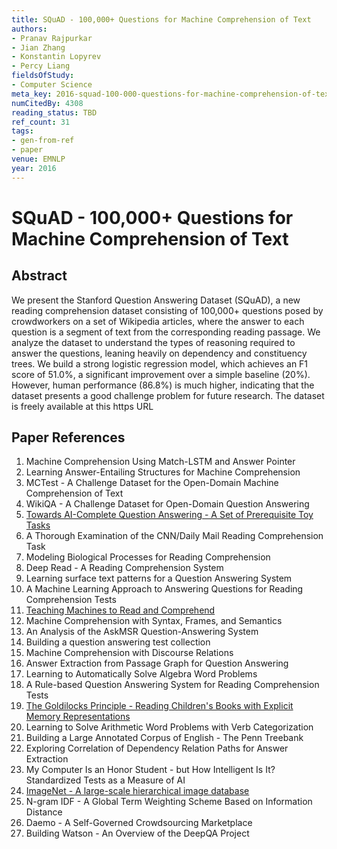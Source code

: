 ```yaml
---
title: SQuAD - 100,000+ Questions for Machine Comprehension of Text
authors:
- Pranav Rajpurkar
- Jian Zhang
- Konstantin Lopyrev
- Percy Liang
fieldsOfStudy:
- Computer Science
meta_key: 2016-squad-100-000-questions-for-machine-comprehension-of-text
numCitedBy: 4308
reading_status: TBD
ref_count: 31
tags:
- gen-from-ref
- paper
venue: EMNLP
year: 2016
---
```


# SQuAD - 100,000+ Questions for Machine Comprehension of Text

## Abstract

We present the Stanford Question Answering Dataset (SQuAD), a new reading comprehension dataset consisting of 100,000+ questions posed by crowdworkers on a set of Wikipedia articles, where the answer to each question is a segment of text from the corresponding reading passage. We analyze the dataset to understand the types of reasoning required to answer the questions, leaning heavily on dependency and constituency trees. We build a strong logistic regression model, which achieves an F1 score of 51.0%, a significant improvement over a simple baseline (20%). However, human performance (86.8%) is much higher, indicating that the dataset presents a good challenge problem for future research. 
The dataset is freely available at this https URL

## Paper References

1. Machine Comprehension Using Match-LSTM and Answer Pointer
2. Learning Answer-Entailing Structures for Machine Comprehension
3. MCTest - A Challenge Dataset for the Open-Domain Machine Comprehension of Text
4. WikiQA - A Challenge Dataset for Open-Domain Question Answering
5. [Towards AI-Complete Question Answering - A Set of Prerequisite Toy Tasks](2016-towards-ai-complete-question-answering-a-set-of-prerequisite-toy-tasks)
6. A Thorough Examination of the CNN/Daily Mail Reading Comprehension Task
7. Modeling Biological Processes for Reading Comprehension
8. Deep Read - A Reading Comprehension System
9. Learning surface text patterns for a Question Answering System
10. A Machine Learning Approach to Answering Questions for Reading Comprehension Tests
11. [Teaching Machines to Read and Comprehend](2015-teaching-machines-to-read-and-comprehend)
12. Machine Comprehension with Syntax, Frames, and Semantics
13. An Analysis of the AskMSR Question-Answering System
14. Building a question answering test collection
15. Machine Comprehension with Discourse Relations
16. Answer Extraction from Passage Graph for Question Answering
17. Learning to Automatically Solve Algebra Word Problems
18. A Rule-based Question Answering System for Reading Comprehension Tests
19. [The Goldilocks Principle - Reading Children's Books with Explicit Memory Representations](2016-the-goldilocks-principle-reading-children-s-books-with-explicit-memory-representations)
20. Learning to Solve Arithmetic Word Problems with Verb Categorization
21. Building a Large Annotated Corpus of English - The Penn Treebank
22. Exploring Correlation of Dependency Relation Paths for Answer Extraction
23. My Computer Is an Honor Student - but How Intelligent Is It? Standardized Tests as a Measure of AI
24. [ImageNet - A large-scale hierarchical image database](2009-imagenet-a-large-scale-hierarchical-image-database)
25. N-gram IDF - A Global Term Weighting Scheme Based on Information Distance
26. Daemo - A Self-Governed Crowdsourcing Marketplace
27. Building Watson - An Overview of the DeepQA Project
